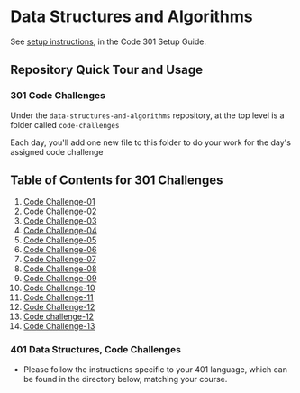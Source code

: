 # Data Structures and Algorithms

See [setup instructions](https://codefellows.github.io/setup-guide/code-301/3-code-challenges), in the Code 301 Setup Guide.

## Repository Quick Tour and Usage

### 301 Code Challenges

Under the `data-structures-and-algorithms` repository, at the top level is a folder called `code-challenges`

Each day, you'll add one new file to this folder to do your work for the day's assigned code challenge

## Table of Contents for 301 Challenges

1. [Code Challenge-01](code-challenges/challenges-01.test.js)
2. [Code Challenge-02](code-challenges/challenges-02.test.js)
3. [Code Challenge-03](code-challenges/challenges-03.test.js)
4. [Code Challenge-04](code-challenges/challenges-04.test.js)
5. [Code Challenge-05](code-challenges/challenges-05.test.js)
6. [Code Challenge-06](code-challenges/challenges-06.test.js)
7. [Code Challenge-07](code-challenges/challenges-07.test.js)
8. [Code Challenge-08](code-challenges/challenges-08.test.js)
9. [Code Challenge-09](code-challenges/challenges-09.test.js)
10. [Code Challenge-10](code-challenges/challenges-10.test.js)
11. [Code Challenge-11](code-challenges/challenges-11.test.js)
12. [Code Challenge-12](code-challenges/challenges-12.test.js)
13. [Code challenge-12](code-challenges/challenges-12.test.js)
14. [Code Challenge-13](code-challenges/challenges-13.test.js)

### 401 Data Structures, Code Challenges

- Please follow the instructions specific to your 401 language, which can be found in the directory below, matching your course.
